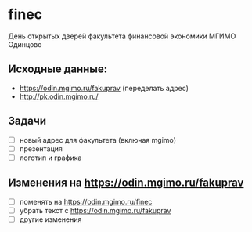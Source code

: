 # finec

День открытых дверей факультета финансовой экономики МГИМО Одинцово

## Исходные данные:

- https://odin.mgimo.ru/fakuprav (переделать адрес)
- http://pk.odin.mgimo.ru/

## Задачи

- [ ] новый адрес для факультета (включая mgimo)
- [ ] презентация
- [ ] логотип и графика

## Изменения на https://odin.mgimo.ru/fakuprav

- [ ] поменять на https://odin.mgimo.ru/finec
- [ ] убрать текст с https://odin.mgimo.ru/fakuprav
- [ ] другие изменения
